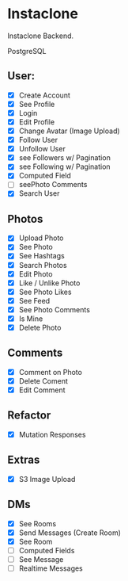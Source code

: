 # Instaclone

Instaclone Backend.

PostgreSQL

## User:

-[x]  Create Account
-[x]  See Profile
-[x]  Login
-[x]  Edit Profile
-[x]  Change Avatar (Image Upload)
-[x]  Follow User
-[x]  Unfollow User
-[x]  see Followers w/ Pagination
-[x]  see Following w/ Pagination
-[x]  Computed Field
-[ ]  seePhoto Comments
-[x]  Search User

## Photos

-[x]  Upload Photo
-[x]  See Photo 
-[x]  See Hashtags
-[x]  Search Photos
-[x]  Edit Photo
-[x]  Like / Unlike Photo
-[x]  See Photo Likes
-[x]  See Feed
-[x]  See Photo Comments
-[x]  Is Mine
-[x]  Delete Photo

## Comments

-[x]  Comment on Photo
-[x]  Delete Coment
-[x]  Edit Comment

## Refactor

-[x]  Mutation Responses

## Extras

-[x]  S3 Image Upload


## DMs

-[x] See Rooms
-[x] Send Messages (Create Room)
-[x] See Room
-[ ] Computed Fields
-[ ] See Message
-[ ] Realtime Messages